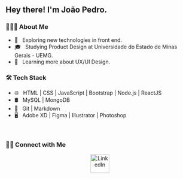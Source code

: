 <h2> Hey there! I'm João Pedro.</h2>

<h3> 👨🏻‍💻 About Me </h3>

- 🤔 &nbsp; Exploring new technologies in front end.
- 🎓 &nbsp; Studying Product Design at Universidade do Estado de Minas Gerais - UEMG.
- 🌱 &nbsp; Learning more about UX/UI Design.

<h3>🛠 Tech Stack</h3>

- 🌐 &nbsp; HTML | CSS | JavaScript | Bootstrap | Node.js | ReactJS
- 🛢 &nbsp; MySQL | MongoDB
- 🔧 &nbsp; Git | Markdown 
- 🖥 &nbsp; Adobe XD | Figma | Illustrator | Photoshop 

<br/>


<h3> 🤝🏻 Connect with Me </h3>

<p align="center">
<a href="https://www.linkedin.com/in/joaopedromartinss/"><img alt="LinkedIn" src="https://image.flaticon.com/icons/svg/1384/1384046.svg" width="50"></a>

